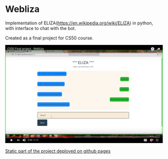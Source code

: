 # Webliza
Implementation of ELIZA(https://en.wikipedia.org/wiki/ELIZA) in python, with interface to chat with the bot.

Created as a final project for CS50 course.

![Screeshot of Webliza](/eliza%20screen.png)


[Static part of the project deployed on github pages](https://vipinindkumar.github.io/Webliza/)
